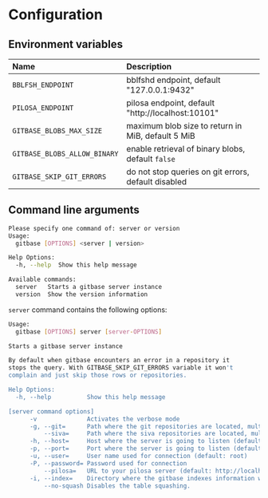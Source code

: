 # Configuration

## Environment variables

| Name                             | Description                                         |
|:---------------------------------|:----------------------------------------------------|
| `BBLFSH_ENDPOINT`                | bblfshd endpoint, default "127.0.0.1:9432"          |
| `PILOSA_ENDPOINT`                | pilosa endpoint, default "http://localhost:10101"   |
| `GITBASE_BLOBS_MAX_SIZE`         | maximum blob size to return in MiB, default 5 MiB   |
| `GITBASE_BLOBS_ALLOW_BINARY`     | enable retrieval of binary blobs, default `false`   |
| `GITBASE_SKIP_GIT_ERRORS`        | do not stop queries on git errors, default disabled |

## Command line arguments

```bash
Please specify one command of: server or version
Usage:
  gitbase [OPTIONS] <server | version>

Help Options:
  -h, --help  Show this help message

Available commands:
  server   Starts a gitbase server instance
  version  Show the version information
```

`server` command contains the following options:

```bash
Usage:
  gitbase [OPTIONS] server [server-OPTIONS]

Starts a gitbase server instance

By default when gitbase encounters an error in a repository it
stops the query. With GITBASE_SKIP_GIT_ERRORS variable it won't
complain and just skip those rows or repositories.

Help Options:
  -h, --help          Show this help message

[server command options]
      -v              Activates the verbose mode
      -g, --git=      Path where the git repositories are located, multiple directories can be defined. Accepts globs.
          --siva=     Path where the siva repositories are located, multiple directories can be defined. Accepts globs.
      -h, --host=     Host where the server is going to listen (default: localhost)
      -p, --port=     Port where the server is going to listen (default: 3306)
      -u, --user=     User name used for connection (default: root)
      -P, --password= Password used for connection
          --pilosa=   URL to your pilosa server (default: http://localhost:10101)
      -i, --index=    Directory where the gitbase indexes information will be persisted. (default: /var/lib/gitbase/index)
          --no-squash Disables the table squashing.
```